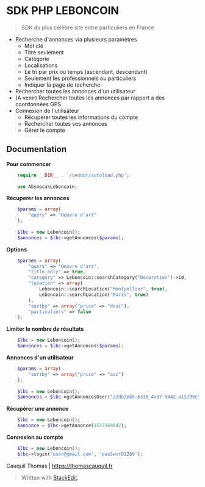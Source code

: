 # SDK PHP LEBONCOIN

> SDK du plus célèbre site entre particuliers en France

 - Recherche d'annonces via plusieurs paramètres
	 - Mot clé
	 - Titre seulement
	 - Catégorie
	 - Localisations
	 - Le tri par prix ou temps (ascendant, descendant)
	 - Seulement les professionnels ou particuliers
	 - Indiquer la page de recherche
- Rechercher toutes les annonces d'un utilisateur
- (A venir) Rechercher toutes les annonces par rapport a des coordonnées GPS
- Connexion de l'utilisateur
	- Récuperer toutes les informations du compte
	- Rechercher toutes ses annonces
	- Gérer le compte

## Documentation

**Pour commencer**

```php
    require __DIR__ . '/vendor/autoload.php';
    
	use Absmoca\Leboncoin;
```

**Récuperer les annonces**

```php
    $params = array(
		"query" => "Oeuvre d'art"
	);
	
	$lbc = new Leboncoin();
	$annonces = $lbc->getAnnonces($params);
```

**Options**

```php
    $params = array(
		"query" => "Oeuvre d'art",
		"title_only" => true,
		"category" => Leboncoin::searchCategory("Décoration")->id,
		"location" => array(
			Leboncoin::searchLocation("Montpellier", true),
			Leboncoin::searchLocation("Paris", true)
		),
		"sortby" => array("price" => "desc"),
		"particuliers" => false
	);
```

**Limiter le nombre de résultats**

```php
	$lbc = new Leboncoin();
	$annonces = $lbc->getAnnonces($params);
```

**Annonces d'un utilisateur**

```php
    $params = array(
		"sortby" => array("price" => "asc")
	);
	
	$lbc = new Leboncoin();
	$annonces = $lbc->getAnnoncesUser("a2db2eb9-6330-4ad7-9442-a1SJ09c9f236", $params);
```

**Récupérer une annonce**

```php
	$lbc = new Leboncoin();
    $annonce = $lbc->getAnnonce(1512169842);
```

**Connexion au compte**

```php
	$lbc = new Leboncoin();
    $lbc->login('user@gmail.com', 'pasSworD1289');
```

Cauquil Thomas | https://thomascauquil.fr

> Written with [StackEdit](https://stackedit.io/).